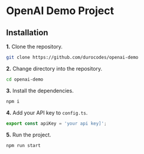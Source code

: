 # OpenAI Demo Project

## Installation

**1.** Clone the repository.

```sh
git clone https://github.com/durocodes/openai-demo
```

**2.** Change directory into the repository.

```sh
cd openai-demo
```

**3.** Install the dependencies.

```sh
npm i
```

**4.** Add your API key to `config.ts`.

```ts
export const apiKey = 'your api key]';
```

**5.** Run the project.

```sh
npm run start
```
